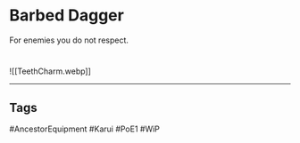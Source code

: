 # Barbed Dagger
For enemies you do not respect.

#
![[TeethCharm.webp]]

---
## Tags
#AncestorEquipment
#Karui
#PoE1 
#WiP 